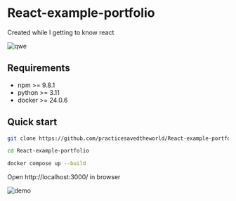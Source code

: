 # React-example-portfolio
Created while I getting to know react

![qwe](https://github.com/practicesavedtheworld/React-example-portfolio/assets/105741091/4c009496-5614-4faf-941b-b9d94f10822d)



## Requirements

- npm >= 9.8.1
- python >= 3.11
- docker >= 24.0.6

## Quick start

```sh 
git clone https://github.com/practicesavedtheworld/React-example-portfolio.git
```

```sh
cd React-example-portfolio
```

```sh
docker compose up --build
```

Open http://localhost:3000/ in browser


![demo](https://github.com/practicesavedtheworld/React-example-portfolio/assets/105741091/3e67c973-7e4e-4dcd-88a7-799adbdcc19f)

